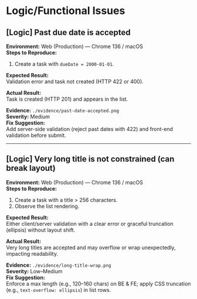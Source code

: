 # Logic/Functional Issues

## [Logic] Past due date is accepted
**Environment:** Web (Production) — Chrome 136 / macOS  
**Steps to Reproduce:**
1. Create a task with `dueDate = 2000-01-01`.

**Expected Result:**  
Validation error and task not created (HTTP 422 or 400).

**Actual Result:**  
Task is created (HTTP 201) and appears in the list.

**Evidence:** `./evidence/past-date-accepted.png`  
**Severity:** Medium  
**Fix Suggestion:**  
Add server-side validation (reject past dates with 422) and front-end validation before submit.

---

## [Logic] Very long title is not constrained (can break layout)
**Environment:** Web (Production) — Chrome 136 / macOS  
**Steps to Reproduce:**
1. Create a task with a title > 256 characters.
2. Observe the list rendering.

**Expected Result:**  
Either client/server validation with a clear error or graceful truncation (ellipsis) without layout shift.

**Actual Result:**  
Very long titles are accepted and may overflow or wrap unexpectedly, impacting readability.

**Evidence:** `./evidence/long-title-wrap.png`  
**Severity:** Low–Medium  
**Fix Suggestion:**  
Enforce a max length (e.g., 120–160 chars) on BE & FE; apply CSS truncation (e.g., `text-overflow: ellipsis`) in list rows.
